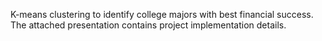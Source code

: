 K-means clustering to identify college majors with best financial success. The attached presentation contains project implementation details.
